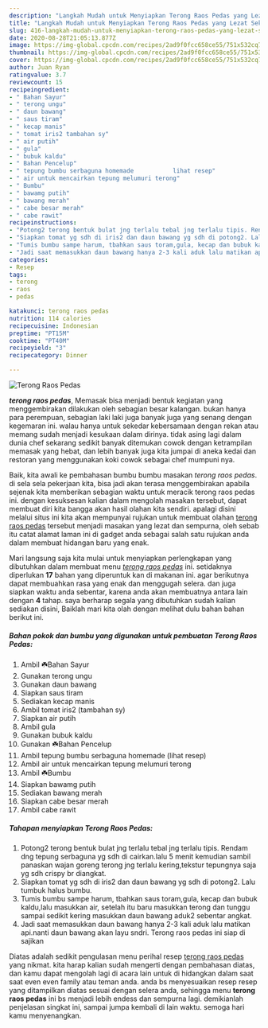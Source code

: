 ```yaml
---
description: "Langkah Mudah untuk Menyiapkan Terong Raos Pedas yang Lezat Sekali"
title: "Langkah Mudah untuk Menyiapkan Terong Raos Pedas yang Lezat Sekali"
slug: 416-langkah-mudah-untuk-menyiapkan-terong-raos-pedas-yang-lezat-sekali
date: 2020-08-28T21:05:13.877Z
image: https://img-global.cpcdn.com/recipes/2ad9f0fcc658ce55/751x532cq70/terong-raos-pedas-foto-resep-utama.jpg
thumbnail: https://img-global.cpcdn.com/recipes/2ad9f0fcc658ce55/751x532cq70/terong-raos-pedas-foto-resep-utama.jpg
cover: https://img-global.cpcdn.com/recipes/2ad9f0fcc658ce55/751x532cq70/terong-raos-pedas-foto-resep-utama.jpg
author: Juan Ryan
ratingvalue: 3.7
reviewcount: 15
recipeingredient:
- " Bahan Sayur"
- " terong ungu"
- " daun bawang"
- " saus tiram"
- " kecap manis"
- " tomat iris2 tambahan sy"
- " air putih"
- " gula"
- " bubuk kaldu"
- " Bahan Pencelup"
- " tepung bumbu serbaguna homemade           lihat resep"
- " air untuk mencairkan tepung melumuri terong"
- " Bumbu"
- " bawamg putih"
- " bawang merah"
- " cabe besar merah"
- " cabe rawit"
recipeinstructions:
- "Potong2 terong bentuk bulat jng terlalu tebal jng terlalu tipis. Rendam dng tepung serbaguna yg sdh di cairkan.lalu 5 menit kemudian sambil panaskan wajan goreng terong jng terlalu kering,tekstur tepungnya saja yg sdh crispy br diangkat."
- "Siapkan tomat yg sdh di iris2 dan daun bawang yg sdh di potong2. Lalu tumbuk halus bumbu."
- "Tumis bumbu sampe harum, tbahkan saus toram,gula, kecap dan bubuk kaldu,lalu masukkan air, setelah itu baru masukkan terong dan tunggu sampai sedikit kering masukkan daun bawang aduk2 sebentar angkat."
- "Jadi saat memasukkan daun bawang hanya 2-3 kali aduk lalu matikan api.nanti daun bawang akan layu sndri. Terong raos pedas ini siap di sajikan"
categories:
- Resep
tags:
- terong
- raos
- pedas

katakunci: terong raos pedas 
nutrition: 114 calories
recipecuisine: Indonesian
preptime: "PT15M"
cooktime: "PT40M"
recipeyield: "3"
recipecategory: Dinner

---
```



![Terong Raos Pedas](https://img-global.cpcdn.com/recipes/2ad9f0fcc658ce55/751x532cq70/terong-raos-pedas-foto-resep-utama.jpg)

<b><i>terong raos pedas</i></b>, Memasak bisa menjadi bentuk kegiatan yang menggembirakan dilakukan oleh sebagian besar kalangan. bukan hanya para perempuan, sebagian laki laki juga banyak juga yang senang dengan kegemaran ini. walau hanya untuk sekedar kebersamaan dengan rekan atau memang sudah menjadi kesukaan dalam dirinya. tidak asing lagi dalam dunia chef sekarang sedikit banyak ditemukan cowok dengan ketrampilan memasak yang hebat, dan lebih banyak juga kita jumpai di aneka kedai dan restoran yang menggunakan koki cowok sebagai chef mumpuni nya.



Baik, kita awali ke pembahasan bumbu bumbu masakan <i>terong raos pedas</i>. di sela sela pekerjaan kita, bisa jadi akan terasa menggembirakan apabila sejenak kita memberikan sebagian waktu untuk meracik terong raos pedas ini. dengan kesuksesan kalian dalam mengolah masakan tersebut, dapat membuat diri kita bangga akan hasil olahan kita sendiri. apalagi disini melalui situs ini kita akan mempunyai rujukan untuk membuat olahan <u>terong raos pedas</u> tersebut menjadi masakan yang lezat dan sempurna, oleh sebab itu catat alamat laman ini di gadget anda sebagai salah satu rujukan anda dalam membuat hidangan baru yang enak.


Mari langsung saja kita mulai untuk menyiapkan perlengkapan yang dibutuhkan dalam membuat menu <u><i>terong raos pedas</i></u> ini. setidaknya diperlukan <b>17</b> bahan yang diperuntuk kan di makanan ini. agar berikutnya dapat membuahkan rasa yang enak dan menggugah selera. dan juga siapkan waktu anda sebentar, karena anda akan membuatnya antara lain dengan <b>4</b> tahap. saya berharap segala yang dibutuhkan sudah kalian sediakan disini, Baiklah mari kita olah dengan melihat dulu bahan bahan berikut ini.

<!--inarticleads1-->

##### Bahan pokok dan bumbu yang digunakan untuk pembuatan Terong Raos Pedas:

1. Ambil  ☘️Bahan Sayur
1. Gunakan  terong ungu
1. Gunakan  daun bawang
1. Siapkan  saus tiram
1. Sediakan  kecap manis
1. Ambil  tomat iris2 (tambahan sy)
1. Siapkan  air putih
1. Ambil  gula
1. Gunakan  bubuk kaldu
1. Gunakan  ☘️Bahan Pencelup
1. Ambil  tepung bumbu serbaguna homemade           (lihat resep)
1. Ambil  air untuk mencairkan tepung melumuri terong
1. Ambil  ☘️Bumbu
1. Siapkan  bawamg putih
1. Sediakan  bawang merah
1. Siapkan  cabe besar merah
1. Ambil  cabe rawit




<!--inarticleads2-->

##### Tahapan menyiapkan Terong Raos Pedas:

1. Potong2 terong bentuk bulat jng terlalu tebal jng terlalu tipis. Rendam dng tepung serbaguna yg sdh di cairkan.lalu 5 menit kemudian sambil panaskan wajan goreng terong jng terlalu kering,tekstur tepungnya saja yg sdh crispy br diangkat.
1. Siapkan tomat yg sdh di iris2 dan daun bawang yg sdh di potong2. Lalu tumbuk halus bumbu.
1. Tumis bumbu sampe harum, tbahkan saus toram,gula, kecap dan bubuk kaldu,lalu masukkan air, setelah itu baru masukkan terong dan tunggu sampai sedikit kering masukkan daun bawang aduk2 sebentar angkat.
1. Jadi saat memasukkan daun bawang hanya 2-3 kali aduk lalu matikan api.nanti daun bawang akan layu sndri. Terong raos pedas ini siap di sajikan




Diatas adalah sedikit pengulasan menu perihal resep <u>terong raos pedas</u> yang nikmat. kita harap kalian sudah mengerti dengan pembahasan diatas, dan kamu dapat mengolah lagi di acara lain untuk di hidangkan dalam saat saat even even family atau teman anda. anda bs menyesuaikan resep resep yang ditampilkan diatas sesuai dengan selera anda, sehingga menu <b>terong raos pedas</b> ini bs menjadi lebih endess dan sempurna lagi. demikianlah penjelasan singkat ini, sampai jumpa kembali di lain waktu. semoga hari kamu menyenangkan.
